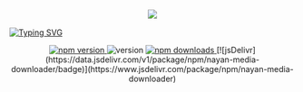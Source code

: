 <h3 align="center">
  <p align="center">
    <img src="https://img.shields.io/badge/WLCM%20TO%20-NAYAN%20MEDIA%20DOWNLOADER-red?colorA=%DAF7A6&colorB=%23017e40&style=flat-square">
  </p>
</h3>


[![Typing SVG](https://readme-typing-svg.herokuapp.com?font=Neuton&size=25&color=30FF40&background=000000&center=true&vCenter=true&width=360&height=60&lines=Hello+World%2C+I'm+Mr-NAYAN+Here+🤙;𝙸𝚃'𝚜+𝙽𝙾𝚃+𝙰+𝙹𝚄𝚂𝚃+𝙽𝙰𝙼𝙴+𝙱𝚁𝙾+🥱;𝙸𝚃'𝚜+𝙰+𝙱𝚁𝙰𝙽𝙳+🔥;Respect+Mr.NAYAN+🥀;Thanks+To+All+My+Friends+🤙+🥰)](https://git.io/typing-svg)

<p align="center">
  <a href="https://www.npmjs.com/package/nayan-media-downloader">
    <img alt="npm version" src="https://img.shields.io/npm/v/nayan-media-downloader.svg?style=flat-square">
  </a>
  <img alt="version" src="https://img.shields.io/github/package-json/v/MOHAMMAD-NAYAN/nayan-media-downloader?label=github&style=flat-square">
  <a href="https://www.npmjs.com/package/nayan-media-downloader">
    <img src="https://img.shields.io/npm/dm/nayan-media-downloader.svg?style=flat-square" alt="npm downloads">
  </a>
  [![jsDelivr](https://data.jsdelivr.com/v1/package/npm/nayan-media-downloader/badge)](https://www.jsdelivr.com/package/npm/nayan-media-downloader)
</p>
